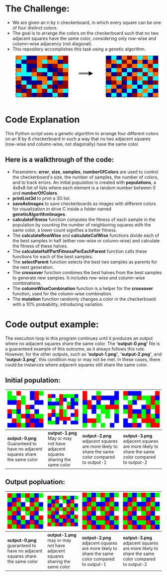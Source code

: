 # The Challenge:

- We are given an n by n checkerboard, in which every square can be one of four distinct colors.
- The goal is to arrange the colors on the checkerboard such that no two adjacent squares have the same color, considering only row-wise and column-wise adjacency (not diagonal).
- This repository accomplishes this task using a genetic algorithm.
  <img alt="Checkboard example that is fixed using genetic algorithm" src="https://raw.githubusercontent.com/SakarDev/CheckboardGeneticAlgorithm/master/checkboardExplanation.png" />

# Code Explanation

This Python script uses a genetic algorithm to arrange four different colors on an 8 by 8 checkerboard in such a way that no two adjacent squares (row-wise and column-wise, not diagonally) have the same color.

## Here is a walkthrough of the code:

- Parameters: **error**, **size**, **samples**, **numberOfColors** are used to control the checkerboard's size, the number of samples, the number of colors, and to track errors. An initial population is created with **populations**, a 4x8x8 list of lists where each element is a random number between 0 and **numberOfColors**.
- **printList3d** to print a 3D list.
- **saveAsImages** to save checkerboards as images with different colors for visualization in drive C inside a folder named **geneticAlgorithmImages**.
- **calculateFitness** function computes the fitness of each sample in the population by counting the number of neighboring squares with the same color, a lower count signifies a better fitness.
- The **calculateRowWise** and **calculateColWise** functions divide each of the best samples in half (either row-wise or column-wise) and calculate the fitness of these halves.
- The **calculateHalfPartFitnessPerEachParent** function calls these functions for each of the best samples.
- The **selectParent** function selects the best two samples as parents for the next generation.
- The **crossover** function combines the best halves from the best samples to generate new samples. It includes row-wise and column-wise combinations.
- The **columnWiseCombination** function is a helper for the **crossover** function, used for the column-wise combination.
- The **mutation** function randomly changes a color in the checkerboard with a 10% probability, introducing variation.

# Code output example:

The execution loop in this program continues until it produces an output where no adjacent squares share the same color. The **'output-0.png'** file is a guaranteed example of this outcome, as it always follows this rule. However, for the other outputs, such as **'output-1.png'**, **'output-2.png'**, and **'output-3.png'**, this condition may or may not be met. In these cases, there could be instances where adjacent squares still share the same color.

## Initial population:

| ![Input 0](https://raw.githubusercontent.com/SakarDev/CheckboardGeneticAlgorithm/master/original-0.png) | ![Input 1](https://raw.githubusercontent.com/SakarDev/CheckboardGeneticAlgorithm/master/original-1.png) | ![Input 2](https://raw.githubusercontent.com/SakarDev/CheckboardGeneticAlgorithm/master/original-2.png) | ![Input 3](https://raw.githubusercontent.com/SakarDev/CheckboardGeneticAlgorithm/master/original-3.png) |
| ------------------------------------------------------------------------------------------------------- | ------------------------------------------------------------------------------------------------------- | ------------------------------------------------------------------------------------------------------- | ------------------------------------------------------------------------------------------------------- |
| **output-0.png** Guaranteed to have no adjacent squares share the same color                            | **output-1.png** May or may not have adjacent squares sharing the same color                            | **output-2.png** adjacent squares are more likely to share the same color compared to output-1          | **output-3.png** adjacent squares are more likely to share the same color compared to output-2          |

## Output popluation:

| ![Output 0](https://raw.githubusercontent.com/SakarDev/CheckboardGeneticAlgorithm/master/output-0.png) | ![Output 1](https://raw.githubusercontent.com/SakarDev/CheckboardGeneticAlgorithm/master/output-1.png) | ![Output 2](https://raw.githubusercontent.com/SakarDev/CheckboardGeneticAlgorithm/master/output-2.png) | ![Output 3](https://raw.githubusercontent.com/SakarDev/CheckboardGeneticAlgorithm/master/output-3.png) |
| ------------------------------------------------------------------------------------------------------ | ------------------------------------------------------------------------------------------------------ | ------------------------------------------------------------------------------------------------------ | ------------------------------------------------------------------------------------------------------ |
| **output-0.png** guaranteed to have no adjacent squares share the same color                           | **output-1.png** may or may not have adjacent squares sharing the same color                           | **output-2.png** adjacent squares are more likely to share the same color compared to output-1         | **output-3.png** adjacent squares are more likely to share the same color compared to output-2         |
